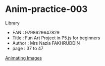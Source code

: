 # Anim-practice-003

Library 
- EAN : 9798629647829
- Title : Fun Art Project in P5.js for beginners
- Author : Mrs Nazia FAKHRUDDIN
- page : 37 to 47

[Animating Images](../processing/library/9798629647829/005.html)